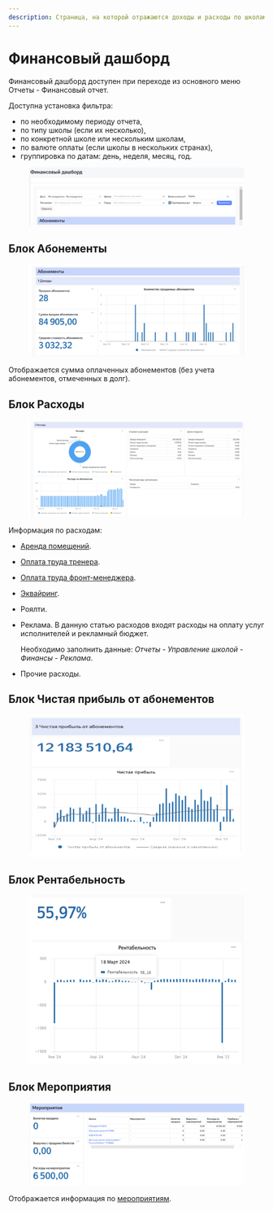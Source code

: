 ```yaml
---
description: Страница, на которой отражаются доходы и расходы по школам.
---
```


# Финансовый дашборд

Финансовый дашборд доступен при переходе из основного меню Отчеты - Финансовый отчет.

Доступна установка фильтра:&#x20;

* по необходимому периоду отчета,&#x20;
* по типу школы (если их несколько),
* по конкретной школе или нескольким школам,
* по валюте оплаты (если школы в нескольких странах),
* группировка по датам: день, неделя, месяц, год.

<figure><img src="../.gitbook/assets/image (2) (1) (1) (1) (1) (1).png" alt=""><figcaption></figcaption></figure>

## Блок Абонементы

<figure><img src="../.gitbook/assets/image (1) (1) (1) (1) (1) (1) (1) (1) (1).png" alt=""><figcaption></figcaption></figure>

Отображается  сумма оплаченных абонементов (без учета абонементов, отмеченных в долг).

## Блок Расходы

<figure><img src="../.gitbook/assets/image (4) (1).png" alt=""><figcaption></figcaption></figure>

Информация по расходам:

* [Аренда помещений](https://informa.gitbook.io/education-erp/nachalo-raboty/shkola/pomeshenie).
* [Оплата труда тренера](https://informa.gitbook.io/education-erp/upravlenie-shkoloi/zarplaty-sotrudnikov).
* [Оплата труда фронт-менеджера](https://informa.gitbook.io/education-erp/upravlenie-shkoloi/zarplaty-sotrudnikov).&#x20;
* [Эквайринг](https://informa.gitbook.io/education-erp/organizaciya-elektronnykh-platezhei).
* Роялти.&#x20;
*   Реклама. В данную статью расходов входят расходы на оплату услуг исполнителей и рекламный бюджет.&#x20;

    Необходимо заполнить данные: _Отчеты - Управление школой - Финансы - Реклама_.
* Прочие расходы.

## Блок Чистая прибыль от абонементов

<figure><img src="../.gitbook/assets/image (6).png" alt=""><figcaption></figcaption></figure>

## Блок Рентабельность

<figure><img src="../.gitbook/assets/image (8).png" alt=""><figcaption></figcaption></figure>

## Блок Мероприятия

<figure><img src="../.gitbook/assets/image (9).png" alt=""><figcaption></figcaption></figure>

Отображается информация по [мероприятиям](https://informa.gitbook.io/education-erp/nachalo-raboty/shkola/meropriyatiya).
